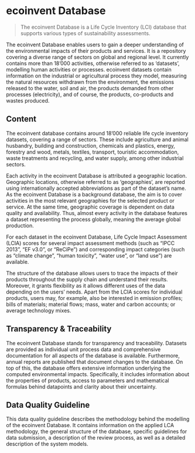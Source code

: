 # ecoinvent Database

> The ecoinvent Database is a Life Cycle Inventory (LCI) database that supports various types of sustainability
assessments.


The ecoinvent Database enables users to gain a deeper understanding of the environmental impacts of their products and
services. It is a repository covering a diverse range of sectors on global and regional level. It currently contains
more than 18’000 activities, otherwise referred to as ‘datasets’, modelling human activities or processes. ecoinvent
datasets contain information on the industrial or agricultural process they model, measuring the natural resources
withdrawn from the environment, the emissions released to the water, soil and air, the products demanded from other
processes (electricity), and of course, the products, co-products and wastes produced.

## Content

The ecoinvent database contains around 18’000 reliable life cycle inventory datasets, covering a range of sectors. These
include agriculture and animal husbandry, building and construction, chemicals and plastics, energy, forestry and wood,
metals, textiles, transport, touristic accommodation, waste treatments and recycling, and water supply, among other
industrial sectors.

Each activity in the ecoinvent Database is attributed a geographic location. Geographic locations, otherwise referred to
as ‘geographies‘, are reported using internationally accepted abbreviations as part of the dataset’s name. As the
ecoinvent Database is a background database, the aim is to cover activities in the most relevant geographies for the
selected product or service. At the same time, geographic coverage is dependent on data quality and availability. Thus,
almost every activity in the database features a dataset representing the process globally, meaning the average global
production.

For each dataset in the ecoinvent Database, Life Cycle Impact Assessment (LCIA) scores for several impact assessment
methods (such as “IPCC 2013”, “EF v3.0”, or “ReCiPe”) and corresponding impact categories (such as “climate change”,
“human toxicity”, “water use”, or “land use”) are available.

The structure of the database allows users to trace the impacts of their products throughout the supply chain and
understand their results. Moreover, it grants flexibility as it allows different uses of the data depending on the
users’ needs. Apart from the LCIA scores for individual products, users may, for example, also be interested in emission
profiles; bills of materials; material flows; mass, water and carbon accounts; or average technology mixes.

## Transparency & Traceability

The ecoinvent Database stands for transparency and traceability. Datasets are provided as individual unit process data
and comprehensive documentation for all aspects of the database is available. Furthermore, annual reports are published
that document changes to the database. On top of this, the database offers extensive information underlying the computed
environmental impacts. Specifically, it includes information about the properties of products, access to parameters and
mathematical formulas behind datapoints and clarity about their uncertainty.

## Data Quality Guideline

This data quality guideline describes the methodology behind the modelling of the ecoinvent Database. It contains
information on the applied LCA methodology, the general structure of the database, specific guidelines for data
submission, a description of the review process, as well as a detailed description of the system models.
